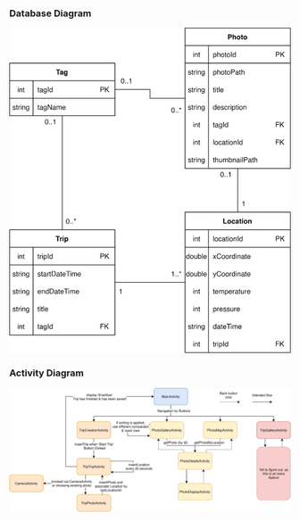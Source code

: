 ### Database Diagram
![Database Diagram](readme_related/Database%20Diagram.png)

### Activity Diagram
![Activity Diagram](readme_related/Activity%20Diagram.png)